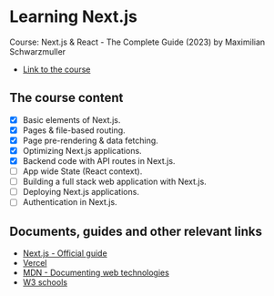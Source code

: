 # Learning Next.js

Course: Next.js & React - The Complete Guide (2023) by Maximilian Schwarzmuller

- [Link to the course](https://www.udemy.com/course/nextjs-react-the-complete-guide/?kw=Next.js&src=sac)

## The course content

- [x] Basic elements of Next.js.
- [x] Pages & file-based routing.
- [x] Page pre-rendering & data fetching.
- [x] Optimizing Next.js applications.
- [x] Backend code with API routes in Next.js.
- [ ] App wide State (React context).
- [ ] Building a full stack web application with Next.js.
- [ ] Deploying Next.js applications.
- [ ] Authentication in Next.js.

## Documents, guides and other relevant links

- [Next.js - Official guide](https://nextjs.org/docs)
- [Vercel](https://vercel.com/)
- [MDN - Documenting web technologies](https://developer.mozilla.org/en-US/)
- [W3 schools](https://www.w3schools.com/)

